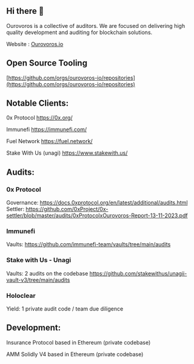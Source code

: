 ## Hi there 👋



Ourovoros is a collective of auditors. We are focused on delivering high quality development and auditing for blockchain solutions.

Website : [Ourovoros.io](https://ourovoros.io)

## Open Source Tooling

[https://github.com/orgs/ourovoros-io/repositories](https://github.com/orgs/ourovoros-io/repositories)

## Notable Clients:

0x Protocol https://0x.org/

Immunefi https://immunefi.com/

Fuel Network https://fuel.network/

Stake With Us (unagi) https://www.stakewith.us/

## Audits:

### 0x Protocol

Governance: https://docs.0xprotocol.org/en/latest/additional/audits.html 
Settler: https://github.com/0xProject/0x-settler/blob/master/audits/0xProtocolxOurovoros-Report-13-11-2023.pdf

### Immunefi

Vaults: https://github.com/immunefi-team/vaults/tree/main/audits

### Stake with Us - Unagi

Vaults: 2 audits on the codebase https://github.com/stakewithus/unagii-vault-v3/tree/main/audits

### Holoclear

Yield: 1 private audit code / team due diligence

## Development:

Insurance Protocol based in Ethereum (private codebase) 

AMM Solidly V4 based in Ethereum (private codebase)


